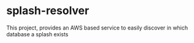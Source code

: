 # splash-resolver
This project, provides an AWS based service to easily discover in which database a splash exists
